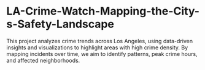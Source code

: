 # LA-Crime-Watch-Mapping-the-City-s-Safety-Landscape
This project analyzes crime trends across Los Angeles, using data-driven insights and visualizations to highlight areas with high crime density. By mapping incidents over time, we aim to identify patterns, peak crime hours, and affected neighborhoods.
